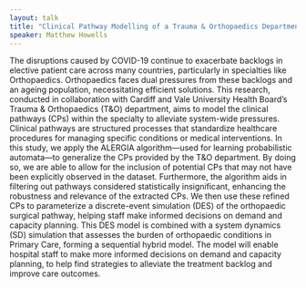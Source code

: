```yaml
---
layout: talk
title: "Clinical Pathway Modelling of a Trauma & Orthopaedics Department"
speaker: Matthew Howells
---
```


The disruptions caused by COVID-19 continue to exacerbate backlogs in elective patient care across many countries, particularly in specialties like Orthopaedics. Orthopaedics faces dual pressures from these backlogs and an ageing population, necessitating efficient solutions. This research, conducted in collaboration with Cardiff and Vale University Health Board’s Trauma & Orthopaedics (T&O) department, aims to model the clinical pathways (CPs) within the specialty to alleviate system-wide pressures.
Clinical pathways are structured processes that standardize healthcare procedures for managing specific conditions or medical interventions. In this study, we apply the ALERGIA algorithm—used for learning probabilistic automata—to generalize the CPs provided by the T&O department. By doing so, we are able to allow for the inclusion of potential CPs that may not have been explicitly observed in the dataset. Furthermore, the algorithm aids in filtering out pathways considered statistically insignificant, enhancing the robustness and relevance of the extracted CPs.
We then use these refined CPs to parameterize a discrete-event simulation (DES) of the orthopaedic surgical pathway, helping staff make informed decisions on demand and capacity planning. This DES model is combined with a system dynamics (SD) simulation that assesses the burden of orthopaedic conditions in Primary Care, forming a sequential hybrid model. The model will enable hospital staff to make more informed decisions on demand and capacity planning, to help find strategies to alleviate the treatment backlog and improve care outcomes.